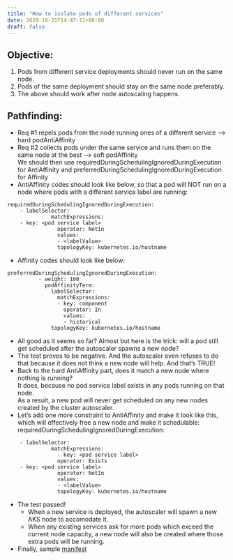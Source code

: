 ```yaml
---
title: "How to isolate pods of different services"
date: 2020-10-31T14:47:11+08:00
draft: false
---
```

## Objective:
1. Pods from different service deployments should never run on the same node.
2. Pods of the same deployment should stay on the same node preferably.
3. The above should work after node autoscaling happens.

## Pathfinding:
- Req #1 repels pods from the node running ones of a different service --> hard podAntiAffinity
- Req #2 collects pods under the same service and runs them on the same node at the best --> soft podAffinity  
  We should then use requiredDuringSchedulingIgnoredDuringExecution for AntiAffinity and preferredDuringSchedulingIgnoredDuringExecution for Affinity
- AntiAffinity codes should look like below, so that a pod will NOT run on a node where pods with a different service label are running:
```
requiredDuringSchedulingIgnoredDuringExecution:
    - labelSelector:
              matchExpressions:
    - key: <pod service label>
                operator: NotIn
                values:
                - <labelValue>
                topologyKey: kubernetes.io/hostname
```
- Affinity codes should look like below:
```
preferredDuringSchedulingIgnoredDuringExecution:
          - weight: 100
            podAffinityTerm:
              labelSelector:
                matchExpressions:
                - key: component
                  operator: In
                  values:
                  - historical
              topologyKey: kubernetes.io/hostname
```
- All good as it seems so far? Almost but here is the trick: will a pod still get scheduled after the autoscaler spawns a new node?
- The test proves to be negative. And the autoscaler even refuses to do that because it does not think a new node will help. And that’s TRUE!
- Back to the hard AntiAffinity part, does it match a new node where nothing is running?  
  It does, because no pod service label exists in any pods running on that node.  
  As a result, a new pod will never get scheduled on any new nodes created by the cluster autoscaler.
- Let’s add one more constraint to AntiAffinity and make it look like this, which will effectively free a new node and make it schedulable:
requiredDuringSchedulingIgnoredDuringExecution:
```
    - labelSelector:
              matchExpressions:
                - key: <pod service label>
                operator: Exists
    - key: <pod service label>
                operator: NotIn
                values:
                - <labelValue>
                topologyKey: kubernetes.io/hostname
```
- The test passed! 
  - When a new service is deployed, the autoscaler will spawn a new AKS node to accomodate it.
  - When any existing services ask for more pods which exceed the current node capacity, a new node will also be created where those extra pods will be running.
- Finally, sample [manifest](https://github.com/kuzhao/playbooks/blob/master/kubelet/sample-apps/pod-isolation-per-svc.yaml)